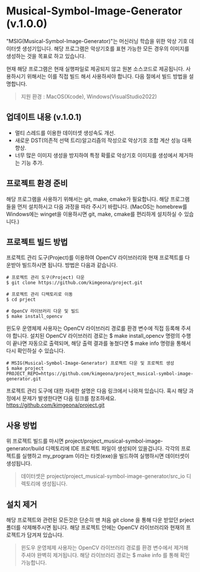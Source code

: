 # Musical-Symbol-Image-Generator (v.1.0.0)

"MSIG(Musical-Symbol-Image-Generator)"는 머신러닝 학습을 위한 악상 기호 데이터셋 생성기입니다. 해당 프로그램은 악상기호를 표현 가능한 모든 경우의 이미지를 생성하는 것을 목표로 하고 있습니다.

현재 해당 프로그램은 현재 실행파일로 제공되지 않고 원본 소스코드로 제공됩니다. 사용하시기 위해서는 이를 직접 빌드 해서 사용하셔야 합니다. 다음 절에서 빌드 방법을 설명합니다.

>지원 환경 : MacOS(Xcode), Windows(VisualStudio2022)

## 업데이트 내용 (v.1.0.1)
* 멀티 스레드를 이용한 데이터셋 생성속도 개선.
* 새로운 DST(의존적 선택 트리)알고리즘의 작성으로 악상기호 조합 계산 성능 대폭 향상.
* 너무 많은 이미지 생성을 방지하여 특정 확률로 악상기호 이미지를 생성에서 제거하는 기능 추가.

## 프로젝트 환경 준비
해당 프로그램을 사용하기 위해서는 git, make, cmake가 필요합니다. 해당 프로그램들을 먼저 설치하시고 다음 과정을 따라 주시기 바랍니다. (MacOS는 homebrew를 Windows에는 winget을 이용하시면 git, make, cmake를 편리하게 설치하실 수 있습니다.)

## 프로젝트 빌드 방법
프로젝트 관리 도구(Project)를 이용하여 OpenCV 라이브러리와 현재 프로젝트를 다운받아 빌드하시면 됩니다. 방법은 다음과 같습니다.

    # 프로젝트 관리 도구(Project) 다운
    $ git clone https://github.com/kimgeona/project.git

    # 프로젝트 관리 디렉토리로 이동
    $ cd prject

    # OpenCV 라이브러리 다운 및 빌드
    $ make install_opencv

윈도우 운영체제 사용자는 OpenCV 라이브러리 경로를 환경 변수에 직접 등록해 주셔야 합니다. 설치된 OpenCV 라이브러리 경로는 \$ make install_opencv 명령의 수행이 끝나면 자동으로 출력되며, 해당 출력 결과를 놓쳤다면 \$ make info 명령을 통해서 다시 확인하실 수 있습니다.

    # MSIG(Musical-Symbol-Image-Generator) 프로젝트 다운 및 프로젝트 생성
    $ make project PROJECT_REPO=https://github.com/kimgeona/project_musical-symbol-image-generator.git

프로젝트 관리 도구에 대한 자세한 설명은 다음 링크에서 나와져 있습니다. 혹시 해당 과정에서 문제가 발생한다면 다음 링크를 참조하세요. https://github.com/kimgeona/project.git

## 사용 방법
위 프로젝트 빌드를 마시면 project/project_musical-symbol-image-generator/build 디렉토리에 IDE 프로젝트 파일이 생성되어 있을겁니다. 각각의 프로젝트를 실행하고 my_program 이라는 타겟(exe)을 빌드하여 실행하시면 데이터셋이 생성됩니다.

>데이터셋은 project/project_musical-symbol-image-generator/src_io 디렉토리에 생성됩니다.

## 설치 제거
해당 프로젝트와 관련된 모든것은 단순히 맨 처음 git clone 을 통해 다운 받았던 prject 폴더를 삭제해주시면 됩니다. 해당 프로젝트 안에는 OpenCV 라이브러리와 현재의 프로젝트가 담겨져 있습니다.

>윈도우 운영체제 사용자는 OpenCV 라이브러리 경로를 환경 변수에서 제거해 주셔야 완벽히 제거됩니다. 해당 라이브러리 경로는 $ make info 를 통해 확인 가능합니다.

